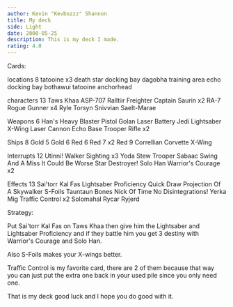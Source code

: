 ```yaml
---
author: Kevin "Kevbozzz" Shannon
title: My deck
side: Light
date: 2000-05-25
description: This is my deck I made.
rating: 4.0
---
```

Cards: 

locations 8
tatooine x3
death star docking bay
dagobha training area
echo docking bay
bothawui
tatooine anchorhead

characters 13
Taws Khaa
ASP-707
Ralltiir Freighter Captain
Saurin x2
RA-7
Rogue Gunner x4
Ryle Torsyn
Snivvian
Saelt-Marae

Weapons 6
Han's Heavy Blaster Pistol
Golan Laser Battery
Jedi Lightsaber
X-Wing Laser Cannon
Echo Base Trooper Rifle x2

Ships 8
Gold 5
Gold 6
Red 6
Red 7 x2
Red 9
Correllian Corvette
X-Wing

Interrupts 12
Utinni!
Walker Sighting x3
Yoda Stew
Trooper Sabaac
Swing And A Miss
It Could Be Worse
Star Destroyer!
Solo Han
Warrior's Courage x2

Effects 13
Sai'torr Kal Fas
Lightsaber Proficiency
Quick Draw
Projection Of A Skywalker
S-Foils
Tauntaun Bones
Nick Of Time
No Disintegrations!
Yerka Mig
Traffic Control x2
Solomahal
Rycar Ryjerd




Strategy: 

Put Sai'torr Kal Fas on Taws Khaa then give him the Lightsaber and Lightsaber Proficiency and if they battle him you get 3 destiny with Warrior's Courage and Solo Han.

Also S-Foils makes your X-wings better.

Traffic Control is my favorite card, there are 2 of them because that way you can just put the extra one back in your used pile since you only need one.

That is my deck good luck and I hope you do good with it.  